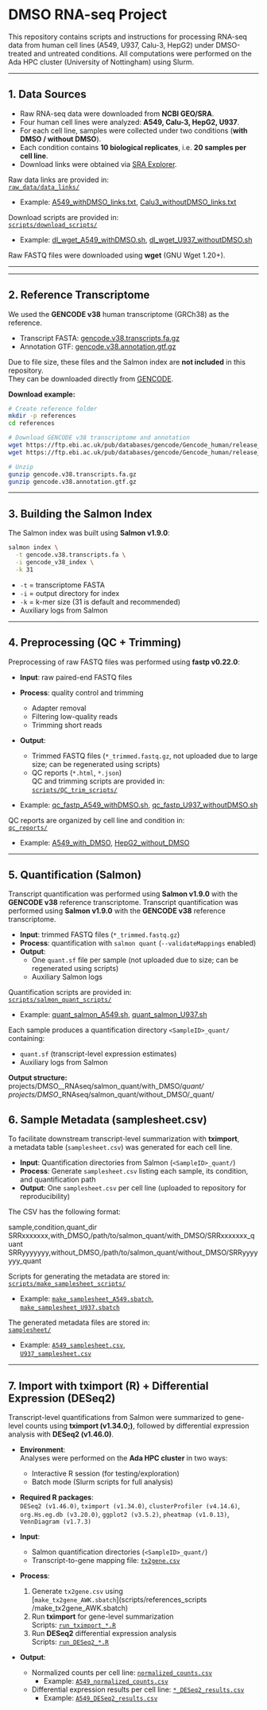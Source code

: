 # DMSO RNA-seq Project

This repository contains scripts and instructions for processing RNA-seq data
from human cell lines (A549, U937, Calu-3, HepG2) under DMSO-treated and untreated conditions.
All computations were performed on the Ada HPC cluster (University of Nottingham) using Slurm.

---

## 1. Data Sources

- Raw RNA-seq data were downloaded from **NCBI GEO/SRA**.  
- Four human cell lines were analyzed: **A549, Calu-3, HepG2, U937**.  
- For each cell line, samples were collected under two conditions (**with DMSO / without DMSO**).  
- Each condition contains **10 biological replicates**, i.e. **20 samples per cell line**.  
- Download links were obtained via [SRA Explorer](https://sra-explorer.info/).  

Raw data links are provided in:  
[`raw_data/data_links/`](raw_data/data_links/)  
- Example: [A549_withDMSO_links.txt](raw_data/data_links/A549_withDMSO_links.txt), [Calu3_withoutDMSO_links.txt](raw_data/data_links/Calu3_withoutDMSO_links.txt)

Download scripts are provided in:  
[`scripts/download_scripts/`](scripts/download_scripts/)  
- Example: [dl_wget_A549_withDMSO.sh](scripts/download_scripts/dl_wget_A549_withDMSO.sh), [dl_wget_U937_withoutDMSO.sh](scripts/download_scripts/dl_wget_U937_withoutDMSO.sh)

Raw FASTQ files were downloaded using **wget** (GNU Wget 1.20+).


---

---

## 2. Reference Transcriptome

We used the **GENCODE v38** human transcriptome (GRCh38) as the reference.  

- Transcript FASTA: [gencode.v38.transcripts.fa.gz](https://ftp.ebi.ac.uk/pub/databases/gencode/Gencode_human/release_38/gencode.v38.transcripts.fa.gz)  
- Annotation GTF: [gencode.v38.annotation.gtf.gz](https://ftp.ebi.ac.uk/pub/databases/gencode/Gencode_human/release_38/gencode.v38.annotation.gtf.gz)  

Due to file size, these files and the Salmon index are **not included** in this repository.  
They can be downloaded directly from [GENCODE](https://www.gencodegenes.org/human/release_38.html).  

**Download example:**  
```bash
# Create reference folder
mkdir -p references
cd references

# Download GENCODE v38 transcriptome and annotation
wget https://ftp.ebi.ac.uk/pub/databases/gencode/Gencode_human/release_38/gencode.v38.transcripts.fa.gz
wget https://ftp.ebi.ac.uk/pub/databases/gencode/Gencode_human/release_38/gencode.v38.annotation.gtf.gz

# Unzip
gunzip gencode.v38.transcripts.fa.gz
gunzip gencode.v38.annotation.gtf.gz
```
---

## 3. Building the Salmon Index

The Salmon index was built using **Salmon v1.9.0**:

```bash
salmon index \
  -t gencode.v38.transcripts.fa \
  -i gencode_v38_index \
  -k 31
```

- `-t` = transcriptome FASTA  
- `-i` = output directory for index  
- `-k` = k-mer size (31 is default and recommended)  
- Auxiliary logs from Salmon  

---
## 4. Preprocessing (QC + Trimming)

Preprocessing of raw FASTQ files was performed using **fastp v0.22.0**:

- **Input**: raw paired-end FASTQ files  
- **Process**: quality control and trimming  
  - Adapter removal  
  - Filtering low-quality reads  
  - Trimming short reads  
- **Output**:  
  - Trimmed FASTQ files (`*_trimmed.fastq.gz`, not uploaded due to large size; can be regenerated using scripts)  
  - QC reports (`*.html`, `*.json`)  
QC and trimming scripts are provided in:  
[`scripts/QC_trim_scripts/`](scripts/QC_trim_scripts/)  

- Example: [qc_fastp_A549_withDMSO.sh](scripts/QC_trim_scripts/qc_fastp_A549_withDMSO.sh), [qc_fastp_U937_withoutDMSO.sh](scripts/QC_trim_scripts/qc_fastp_U937_withoutDMSO.sh)  

QC reports are organized by cell line and condition in:  
[`qc_reports/`](qc_reports/)

- Example: [A549_with_DMSO](qc_reports/A549_with_DMSO), [HepG2_without_DMSO](qc_reports/HepG2_without_DMSO)  

---

## 5. Quantification (Salmon)

Transcript quantification was performed using **Salmon v1.9.0** with the **GENCODE v38** reference transcriptome.
Transcript quantification was performed using **Salmon v1.9.0** with the **GENCODE v38** reference transcriptome.

- **Input**: trimmed FASTQ files (`*_trimmed.fastq.gz`)  
- **Process**: quantification with `salmon quant` (`--validateMappings` enabled)  
- **Output**:  
  - One `quant.sf` file per sample (not uploaded due to size; can be regenerated using scripts)  
  - Auxiliary Salmon logs  

Quantification scripts are provided in:  
[`scripts/salmon_quant_scripts/`](scripts/salmon_quant_scripts/)

- Example: [quant_salmon_A549.sh](scripts/salmon_quant_scripts/quant_salmon_A549.sh), [quant_salmon_U937.sh](scripts/salmon_quant_scripts/quant_salmon_U937.sh)  

Each sample produces a quantification directory `<SampleID>_quant/` containing:  
- `quant.sf` (transcript-level expression estimates)  
- Auxiliary logs from Salmon  

**Output structure:**
projects/DMSO_<CellLine>_RNAseq/salmon_quant/with_DMSO/<SampleID>_quant/
projects/DMSO_<CellLine>_RNAseq/salmon_quant/without_DMSO/<SampleID>_quant/

## 6. Sample Metadata (samplesheet.csv)

To facilitate downstream transcript-level summarization with **tximport**,  
a metadata table (`samplesheet.csv`) was generated for each cell line.

- **Input**: Quantification directories from Salmon (`<SampleID>_quant/`)  
- **Process**: Generate `samplesheet.csv` listing each sample, its condition, and quantification path  
- **Output**: One `samplesheet.csv` per cell line (uploaded to repository for reproducibility)  

The CSV has the following format:

sample,condition,quant_dir
SRRxxxxxxx,with_DMSO,/path/to/salmon_quant/with_DMSO/SRRxxxxxxx_quant
SRRyyyyyyy,without_DMSO,/path/to/salmon_quant/without_DMSO/SRRyyyyyyy_quant


Scripts for generating the metadata are stored in:  
[`scripts/make_samplesheet_scripts/`](scripts/make_samplesheet_scripts)  

- Example: [`make_samplesheet_A549.sbatch`](scripts/make_samplesheet_scripts/make_samplesheet_A549.sbatch),  
  [`make_samplesheet_U937.sbatch`](scripts/make_samplesheet_scripts/make_samplesheet_U937.sbatch)

The generated metadata files are stored in:  
[`samplesheet/`](samplesheet)  

- Example: [`A549_samplesheet.csv`](samplesheet/A549_samplesheet.csv),  
  [`U937_samplesheet.csv`](samplesheet/U937_samplesheet.csv)


---
## 7. Import with tximport (R) + Differential Expression (DESeq2)

Transcript-level quantifications from Salmon were summarized to gene-level counts using **tximport (v1.34.0;)**, followed by differential expression analysis with **DESeq2 (v1.46.0)**.

- **Environment**:  
  Analyses were performed on the **Ada HPC cluster** in two ways:  
  - Interactive R session (for testing/exploration)  
  - Batch mode (Slurm scripts for full analysis)

- **Required R packages**:  
  `DESeq2 (v1.46.0)`, `tximport (v1.34.0)`, `clusterProfiler (v4.14.6)`,  
  `org.Hs.eg.db (v3.20.0)`, `ggplot2 (v3.5.2)`, `pheatmap (v1.0.13)`, `VennDiagram (v1.7.3)`

- **Input**:  
  - Salmon quantification directories (`<SampleID>_quant/`)  
  - Transcript-to-gene mapping file: [`tx2gene.csv`](intermediate/tx2gene.csv)  

- **Process**:  
  1. Generate `tx2gene.csv` using  
     [`make_tx2gene_AWK.sbatch`](scripts/references_scripts /make_tx2gene_AWK.sbatch)  
  2. Run **tximport** for gene-level summarization  
     Scripts: [`run_tximport_*.R`](scripts/tximport_DESeq2_scripts/)  
  3. Run **DESeq2** differential expression analysis  
     Scripts: [`run_DESeq2_*.R`](scripts/tximport_DESeq2_scripts/)  

- **Output**:  
  - Normalized counts per cell line: [`normalized_counts.csv`](intermediate/)  
    - Example: [`A549_normalized_counts.csv`](intermediate/A549_normalized_counts.csv)  
  - Differential expression results per cell line: [`*_DESeq2_results.csv`](DE_results/)  
    - Example: [`A549_DESeq2_results.csv`](DE_results/A549_DESeq2_results.csv)  

